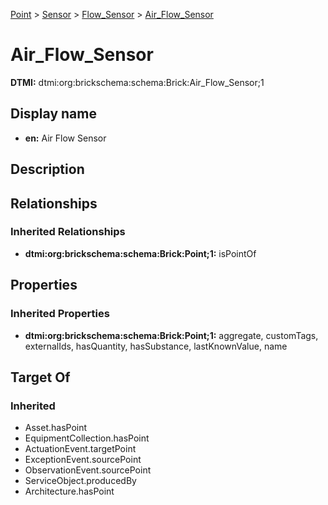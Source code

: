 [Point](../../../Point.md) > [Sensor](../../Sensor.md) > [Flow_Sensor](../Flow_Sensor.md) > [Air_Flow_Sensor](.)
# Air_Flow_Sensor
**DTMI:** dtmi:org:brickschema:schema:Brick:Air_Flow_Sensor;1
## Display name
- **en:** Air Flow Sensor
## Description
## Relationships
### Inherited Relationships
* **dtmi:org:brickschema:schema:Brick:Point;1:** isPointOf
## Properties
### Inherited Properties
* **dtmi:org:brickschema:schema:Brick:Point;1:** aggregate, customTags, externalIds, hasQuantity, hasSubstance, lastKnownValue, name
## Target Of
### Inherited
* Asset.hasPoint
* EquipmentCollection.hasPoint
* ActuationEvent.targetPoint
* ExceptionEvent.sourcePoint
* ObservationEvent.sourcePoint
* ServiceObject.producedBy
* Architecture.hasPoint

